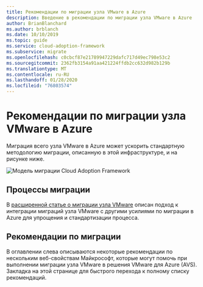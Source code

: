 ```yaml
---
title: Рекомендации по миграции узла VMware в Azure
description: Введение в рекомендации по миграции узла VMware в Azure
author: BrianBlanchard
ms.author: brblanch
ms.date: 10/10/2019
ms.topic: guide
ms.service: cloud-adoption-framework
ms.subservice: migrate
ms.openlocfilehash: c0cbcf87e21789947229dafc717d49ec798e53c2
ms.sourcegitcommit: 2362fb3154a91aa421224ffdb2cc632d982b129b
ms.translationtype: MT
ms.contentlocale: ru-RU
ms.lasthandoff: 01/28/2020
ms.locfileid: "76803574"
---
```

# <a name="vmware-host-migration-best-practices-for-azure"></a>Рекомендации по миграции узла VMware в Azure

Миграция всего узла VMware в Azure может ускорить стандартную методологию миграции, описанную в этой инфраструктуре, и на рисунке ниже.

![Модель миграции Cloud Adoption Framework](../../_images/operational-transformation-migrate.png)

## <a name="migration-processes"></a>Процессы миграции

В [расширенной статье о миграции узла VMware](../expanded-scope/vmware-host.md) описан подход к интеграции миграций узла VMware с другими усилиями по миграции в Azure для упрощения и стандартизации процесса.

## <a name="migration-best-practices"></a>Рекомендации по миграции

В оглавлении слева описываются некоторые рекомендации по нескольким веб-свойствам Майкрософт, которые могут помочь при выполнении миграции узла VMware в решения VMware для Azure (AVS). Закладка на этой странице для быстрого перехода к полному списку рекомендаций.
